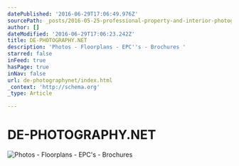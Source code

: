 ```yaml
---
datePublished: '2016-06-29T17:06:49.976Z'
sourcePath: _posts/2016-05-25-professional-property-and-interior-photography.md
author: []
dateModified: '2016-06-29T17:06:23.242Z'
title: DE-PHOTOGRAPHY.NET
description: 'Photos - Floorplans - EPC''s - Brochures '
starred: false
inFeed: true
hasPage: true
inNav: false
url: de-photographynet/index.html
_context: 'http://schema.org'
_type: Article

---
```

# DE-PHOTOGRAPHY.NET
![Photos - Floorplans - EPC's - Brochures ](https://s3-us-west-2.amazonaws.com/the-grid-img/p/1a314f11be5a143a5bae684892ae0200527e6ffc.jpg)
